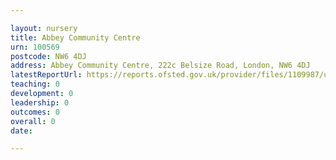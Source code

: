 ```yaml
---

layout: nursery
title: Abbey Community Centre
urn: 100569
postcode: NW6 4DJ
address: Abbey Community Centre, 222c Belsize Road, London, NW6 4DJ
latestReportUrl: https://reports.ofsted.gov.uk/provider/files/1109987/urn/100569.pdf
teaching: 0
development: 0
leadership: 0
outcomes: 0
overall: 0
date: 

---
```


